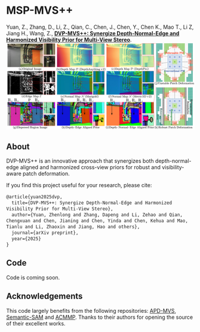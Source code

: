 # MSP-MVS++

Yuan, Z., Zhang, D., Li, Z., Qian, C., Chen, J., Chen, Y., Chen K., Mao T., Li Z, Jiang H., Wang, Z., [**DVP-MVS++: Synergize Depth-Normal-Edge and Harmonized Visibility Prior for Multi-View Stereo**](https://arxiv.org/abs/2506.13215).
![](images/DVP-MVS++.png)

## About
DVP-MVS++ is an innovative approach that synergizes both depth-normal-edge aligned and harmonized cross-view priors for robust and visibility-aware patch deformation.

If you find this project useful for your research, please cite:  

```
@article{yuan2025dvp,
  title={DVP-MVS++: Synergize Depth-Normal-Edge and Harmonized Visibility Prior for Multi-View Stereo},
  author={Yuan, Zhenlong and Zhang, Dapeng and Li, Zehao and Qian, Chengxuan and Chen, Jianing and Chen, Yinda and Chen, Kehua and Mao, Tianlu and Li, Zhaoxin and Jiang, Hao and others},
  journal={arXiv preprint},
  year={2025}
}
```
## Code
Code is coming soon.

## Acknowledgements

This code largely benefits from the following repositories: [APD-MVS](https://github.com/whoiszzj/APD-MVS), [Semantic-SAM](https://github.com/UX-Decoder/Semantic-SAM) and [ACMMP](https://github.com/GhiXu/ACMMP.git). Thanks to their authors for opening the source of their excellent works.
